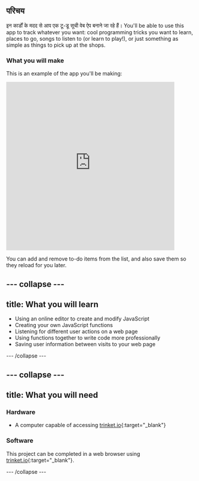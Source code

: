 ## परिचय

इन कार्डों के मदद से आप एक टू-डू सूची वेब ऐप बनाने जा रहे हैं। You'll be able to use this app to track whatever you want: cool programming tricks you want to learn, places to go, songs to listen to (or learn to play!), or just something as simple as things to pick up at the shops.

### What you will make

This is an example of the app you'll be making:

<div class="app-preview">
  <iframe allowtransparency="true" width="450px" height="450px" src="https://philipharney.github.io/to-do-list/" frameborder="0"></iframe>
</div>

You can add and remove to-do items from the list, and also save them so they reload for you later.

--- collapse ---
---
title: What you will learn
---

  - Using an online editor to create and modify JavaScript
  - Creating your own JavaScript functions
  - Listening for different user actions on a web page
  - Using functions together to write code more professionally
  - Saving user information between visits to your web page

--- /collapse ---

--- collapse ---
---
title: What you will need
---

### Hardware

+ A computer capable of accessing [trinket.io](https://trinket.io){:target="_blank"}

### Software

This project can be completed in a web browser using [trinket.io](https://trinket.io){:target="_blank"}.

--- /collapse ---